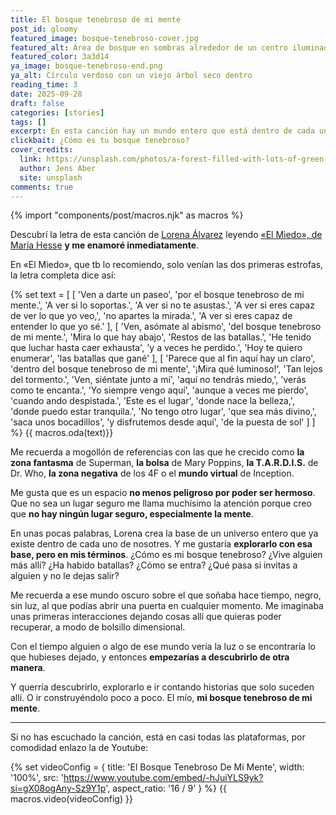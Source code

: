 ```yaml
---
title: El bosque tenebroso de mi mente
post_id: gloomy
featured_image: bosque-tenebroso-cover.jpg
featured_alt: Área de bosque en sombras alrededor de un centro iluminado. Algunos árboles aparecen talados
featured_color: 3a3d14
ya_image: bosque-tenebroso-end.png
ya_alt: Círculo verdoso con un viejo árbol seco dentro
reading_time: 3
date: 2025-09-28
draft: false
categories: [stories]
tags: []
excerpt: En esta canción hay un mundo entero que está dentro de cada une
clickbait: ¿Cómo es tu bosque tenebroso?
cover_credits:
  link: https://unsplash.com/photos/a-forest-filled-with-lots-of-green-moss-covered-trees-wGy5QYJuLD8?utm_content=creditCopyText&utm_medium=referral&utm_source=unsplash
  author: Jens Aber
  site: unsplash
comments: true
---
```

{% import "components/post/macros.njk" as macros %}

Descubrí la letra de esta canción de [Lorena Álvarez](https://lorenaesparati.com) leyendo [«El Miedo», de María Hesse](https://lectura.social/book/130611/s/el-miedo) **y me enamoré inmediatamente**.

En «El Miedo», que tb lo recomiendo, solo venían las dos primeras estrofas, la letra completa dice así:

{% set text = [
  [
    'Ven a darte un paseo',
    'por el bosque tenebroso de mi mente.',
    'A ver si lo soportas.',
    'A ver si no te asustas.',
    'A ver si eres capaz de ver lo que yo veo,',
    'no apartes la mirada.',
    'A ver si eres capaz de entender lo que yo sé.'
  ],
  [
    'Ven, asómate al abismo',
    'del bosque tenebroso de mi mente.',
    'Mira lo que hay abajo',
    'Restos de las batallas.',
    'He tenido que luchar hasta caer exhausta',
    'y a veces he perdido.',
    'Hoy te quiero enumerar',
    'las batallas que gané'
  ],
  [
    'Parece que al fin aquí hay un claro',
    'dentro del bosque tenebroso de mi mente',
    '¡Mira qué luminoso!',
    'Tan lejos del tormento.',
    'Ven, siéntate junto a mí',
    'aquí no tendrás miedo,',
    'verás como te encanta.',
    'Yo siempre vengo aquí',
    'aunque a veces me pierdo',
    'cuando ando despistada.',
    'Este es el lugar',
    'donde nace la belleza,',
    'donde puedo estar tranquila.',
    'No tengo otro lugar',
    'que sea más divino,',
    'saca unos bocadillos',
    'y disfrutemos desde aquí',
    'de la puesta de sol'
  ]
] %}
{{ macros.oda(text)}}

Me recuerda a mogollón de referencias con las que he crecido como **la zona fantasma** de Superman, **la bolsa** de Mary Poppins, **la T.A.R.D.I.S.** de Dr. Who, **la zona negativa** de los 4F o el **mundo virtual** de Inception.

Me gusta que es un espacio **no menos peligroso por poder ser hermoso**. Que no sea un lugar seguro me llama muchísimo la atención porque creo que **no hay ningún lugar seguro, especialmente la mente**.

En unas pocas palabras, Lorena crea la base de un universo entero que ya existe dentro de cada uno de nosotres. Y me gustaría **explorarlo con esa base, pero en mis términos**. ¿Cómo es mi bosque tenebroso? ¿Vive alguien más allí? ¿Ha habido batallas? ¿Cómo se entra?
¿Qué pasa si invitas a alguien y no le dejas salir?

Me recuerda a ese mundo oscuro sobre el que soñaba hace tiempo, negro, sin luz, al que podías abrir una puerta en cualquier momento. Me imaginaba unas primeras interacciones dejando cosas allí que quieras poder recuperar, a modo de bolsillo dimensional.

Con el tiempo alguien o algo de ese mundo vería la luz o se encontraría lo que hubieses dejado, y entonces **empezarías a descubrirlo de otra manera**.

Y querría descubrirlo, explorarlo e ir contando historias que solo suceden allí. O ir construyéndolo poco a poco. El mío, **mi bosque tenebroso de mi mente**.

---

Si no has escuchado la canción, está en casi todas las plataformas, por comodidad enlazo la de Youtube:

{% set videoConfig = {
  title: 'El Bosque Tenebroso De Mi Mente',
  width: '100%',
  src: 'https://www.youtube.com/embed/-hJuiYLS9yk?si=gX08ogAny-Sz9Y1p',
  aspect_ratio: '16 / 9'
} %}
{{ macros.video(videoConfig) }}
